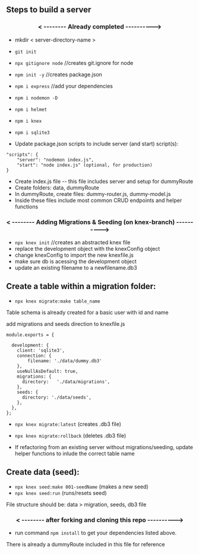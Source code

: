 ## Steps to build a server

### <p align="center">< -------- Already completed ----------></p>

- mkdir < server-directory-name >
- `git init`
- `npx gitignore node`    //creates git.ignore for node
- `npm init -y`           //creates package.json
- `npm i express`         //add your dependencies
- `npm i nodemon -D`	
- `npm i helmet` 		
- `npm i knex`		
- `npm i sqlite3`	

- Update package.json scripts to include server (and start) script(s):

```
"scripts": {
	"server": "nodemon index.js",
	"start": "node index.js" (optional, for production)
}
```

- Create index.js file -- this file includes server and setup for dummyRoute
- Create folders: data, dummyRoute
- In dummyRoute, create files: dummy-router.js, dummy-model.js
- Inside these files include most common CRUD endpoints and helper functions



### <p align="center">< -------- Adding Migrations & Seeding (on knex-branch) ----------></p>

- `npx knex init`    //creates an abstracted knex file
- replace the development object with the knexConfig object
- change knexConfig to import the new knexfile.js
- make sure db is acessing the development object
- update an existing filename to a newfilename.db3

## Create a table within a migration folder:
- `npx knex migrate:make table_name`

Table schema is already created for a basic user with id and name

add migrations and seeds direction to knexfile.js

``` 
module.exports = {

  development: {
    client: 'sqlite3',
    connection: {
        filename: './data/dummy.db3'
    },
    useNullAsDefault: true,
    migrations: {
      directory:   './data/migrations',
    }, 
    seeds: {
      directory: './data/seeds',
    },
  },
};
```



- `npx knex migrate:latest`     (creates .db3 file)
- `npx knex migrate:rollback`   (deletes .db3 file)

- If refactoring from an existing server without migrations/seeding, update helper functions to inlude the correct table name

## Create data (seed):

- `npx knex seed:make 001-seedName`    (makes a new seed)
- `npx knex seed:run`		     (runs/resets seed)


File structure should be: 
data > migration, seeds, db3 file



### <p align="center">< -------- after forking and cloning this repo ----------></p>

- run command `npm install` to get your dependencies listed above.

There is already a dummyRoute included in this file for reference
